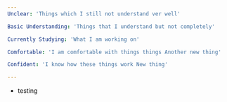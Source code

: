 ```yaml
---
Unclear: 'Things which I still not understand ver well'

Basic Understanding: 'Things that I understand but not completely'

Currently Studying: 'What I am working on'

Comfortable: 'I am comfortable with things things Another new thing'

Confident: 'I know how these things work New thing'

---
```


- testing 


